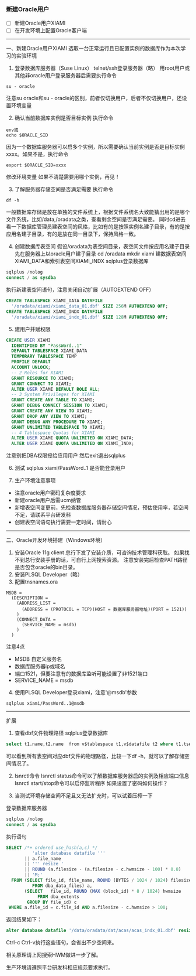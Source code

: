 ### 新建Oracle用户
* [ ] 新建Oracle用户XIAMI
* [ ] 在开发环境上配置Oracle客户端
------

一、新建Oracle用户XIAMI
选取一台正常运行且已配置实例的数据库作为本次学习的实验环境

1. 登录数据库服务器（Suse Linux）
telnet/ssh登录服务器（略）
用root用户或其他非oracle用户登录服务器后需要执行命令
```shell
su - oracle
```
注意su oracle和su - oracle的区别，前者仅切换用户，后者不仅切换用户，还设置环境变量

2. 确认当前数据库实例是否目标实例
执行命令
```shell
env或
echo $ORACLE_SID
```
因为一个数据库服务器可以启多个实例，所以需要确认当前实例是否是目标实例xxxx。如果不是，执行命令
```
export $ORACLE_SID=xxxx
```

修改环境变量
如果不清楚需要用哪个实例，再见！

3. 了解服务器存储空间是否满足需要
执行命令
```shell
df -h
```
一般数据库存储是放在单独的文件系统上，根据文件系统名大致能猜出用的是哪个文件系统，比如/data,/oradata之类，查看剩余空间是否满足需要。
同时cd进去看一下数据库管理员建表空间的风格，比如有的是按照实例名建子目录，有的是按应用名建子目录，有的是放在同一目录下，保持风格一致。


4. 创建数据库表空间
假设/oradata为表空间目录，表空间文件按应用名建子目录
先在服务器上以oracle用户建子目录
cd /oradata
mkdir xiami
建数据表空间XIAMI_DATA和索引表空间XIAMI_INDX
sqlplus登录数据库
```sql
sqlplus /nolog
connect / as sysdba
```
执行新建表空间语句，注意关闭自动扩展（AUTOEXTEND OFF）
```sql
CREATE TABLESPACE XIAMI_DATA DATAFILE 
  '/oradata/xiami/xiami_data_01.dbf' SIZE 256M AUTOEXTEND OFF;
CREATE TABLESPACE XIAMI_INDX DATAFILE 
  '/oradata/xiami/xiami_indx_01.dbf' SIZE 128M AUTOEXTEND OFF; 
```

5. 建用户并赋权限

```sql
CREATE USER XIAMI
  IDENTIFIED BY "PassWord..1"
  DEFAULT TABLESPACE XIAMI_DATA
  TEMPORARY TABLESPACE TEMP
  PROFILE DEFAULT
  ACCOUNT UNLOCK;
  -- 2 Roles for XIAMI 
  GRANT RESOURCE TO XIAMI;
  GRANT CONNECT TO XIAMI;
  ALTER USER XIAMI DEFAULT ROLE ALL;
  -- 3 System Privileges for XIAMI 
  GRANT CREATE ANY TABLE TO XIAMI;
  GRANT DEBUG CONNECT SESSION TO XIAMI;
  GRANT CREATE ANY VIEW TO XIAMI;
  GRANT DROP ANY VIEW TO XIAMI;
  GRANT DEBUG ANY PROCEDURE TO XIAMI;
  GRANT UNLIMITED TABLESPACE TO XIAMI;
  -- 4 Tablespace Quotas for XIAMI 
  ALTER USER XIAMI QUOTA UNLIMITED ON XIAMI_DATA;
  ALTER USER XIAMI QUOTA UNLIMITED ON XIAMI_INDX;
```
注意别把DBA权限授给应用用户
然后exit退出sqlplus

6. 测试
sqlplus xiami/PassWord..1
是否能登录用户

7. 生产环境注意事项
* 注意oracle用户密码复杂度要求
* 新建oracle用户后需ucm纳管
* 新增表空间变更前，先检查数据库服务器存储空间情况，预估使用率，若空间不足，请联系平台研发科
* 创建表空间语句执行需要一定时间，请耐心

* * *
二、Oracle开发环境搭建（Windows环境）
1. 安装Oracle 11g client
    总行下发了安装介质，可咨询技术管理科获取。
    如果找不到总行安装手册的话，可自行上网搜索资源。
    注意安装完后检查PATH路径是否包含oracle的bin目录。
2. 安装PLSQL Developer（略）
3. 配置tnsnames.ora
```shell
MSDB =
  (DESCRIPTION =
    (ADDRESS_LIST =
      (ADDRESS = (PROTOCOL = TCP)(HOST = 数据库服务器地址)(PORT = 1521))
    )
    (CONNECT_DATA =
      (SERVICE_NAME = msdb)
    )
  )
```

注意4点

* MSDB 自定义服务名
* 数据库服务器ip或域名
* 端口1521，但要注意有的数据库监听可能设置了非1521端口
* SERVICE_NAME = msdb

4. 使用PLSQL Developer登录xiami，注意'@msdb'参数

```shell
sqlplus xiami/PassWord..1@msdb
```



* * *
扩展
1. 查看dbf文件物理路径
sqlplus登录数据库
```sql
select t1.name,t2.name  from v$tablespace t1,v$datafile t2 where t1.ts# = t2.ts#;
```
可以看到所有表空间对应dbf文件的物理路径，比较一下df -h，就可以了解存储空间情况了。

2. lsnrctl命令
lsnrctl status命令可以了解数据库服务器启的实例及相应端口信息
lsnrctl start/stop命令可以启停监听程序
如果设置了密码如何操作？

3. 当测试环境存储空间不足且又无法扩充时，可以试着压榨一下

登录数据库服务器
```sql
sqlplus /nolog
connect / as sysdba
```
执行语句
```sql
SELECT /*+ ordered use_hash(a,c) */
          'alter database datafile '''
       || a.file_name
       || ''' resize '
       || ROUND (a.filesize - (a.filesize - c.hwmsize - 100) * 0.8)
       || 'M;'
  FROM (SELECT file_id, file_name, ROUND (BYTES / 1024 / 1024) filesize
          FROM dba_data_files) a,
       (SELECT   file_id, ROUND (MAX (block_id) * 8 / 1024) hwmsize
            FROM dba_extents
        GROUP BY file_id) c
 WHERE a.file_id = c.file_id AND a.filesize - c.hwmsize > 100;
```
返回结果如下：
```sql
alter database datafile '/data/oradata/dat/acas/acas_indx_01.dbf' resize 582M;
```
Ctrl-c Ctrl-v执行这些语句，会省出不少空间来。

相关原理请上网搜索HWM做进一步了解。

生产环境请遵照平台研发科相应规范要求执行。

